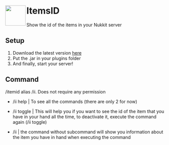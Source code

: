 <h1>ItemsID
<img src="https://github.com/Josscoder/ItemsID/blob/master/.github/assets/logo.png" height="64" width="64" align="left" alt="">
</h1>

Show the id of the items in your Nukkit server

## Setup

1) Download the latest version [here](https://github.com/Josscoder/ItemsID/releases/latest)
2) Put the .jar in your plugins folder
3) And finally, start your server!

## Command

/itemid alias /ii. Does not require any permission

- /ii help | To see all the commands (there are only 2 for now)


- /ii toggle | This will help you if you want to see the id of the item that you have in your hand all the time, to
  deactivate it, execute the command again (/ii toggle)


- /ii | the command without subcommand will show you information about the item you have in hand when executing the
  command
